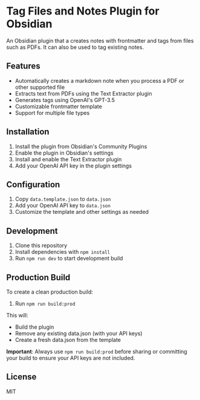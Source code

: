 # Tag Files and Notes Plugin for Obsidian

An Obsidian plugin that a creates notes with frontmatter and tags from files such as PDFs. It can also be used to tag existing notes.

## Features

- Automatically creates a markdown note when you process a PDF or other supported file
- Extracts text from PDFs using the Text Extractor plugin
- Generates tags using OpenAI's GPT-3.5
- Customizable frontmatter template
- Support for multiple file types

## Installation

1. Install the plugin from Obsidian's Community Plugins
2. Enable the plugin in Obsidian's settings
3. Install and enable the Text Extractor plugin
4. Add your OpenAI API key in the plugin settings

## Configuration

1. Copy `data.template.json` to `data.json`
2. Add your OpenAI API key to `data.json`
3. Customize the template and other settings as needed

## Development

1. Clone this repository
2. Install dependencies with `npm install`
3. Run `npm run dev` to start development build

## Production Build

To create a clean production build:

1. Run `npm run build:prod`

This will:
- Build the plugin
- Remove any existing data.json (with your API keys)
- Create a fresh data.json from the template

**Important**: Always use `npm run build:prod` before sharing or committing your build to ensure your API keys are not included.

## License

MIT 